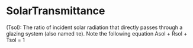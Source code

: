 SolarTransmittance
==================

(Tsol): The ratio of incident solar radiation that directly passes through a glazing system (also named τe). Note the following equation Asol + Rsol + Tsol = 1
